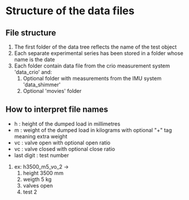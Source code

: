 # Structure of the data files

## File structure

1. The first folder of the data tree reflects the name of the test object
2. Each separate experimental series has been stored in a folder whose name is the date
3. Each folder contain data file from the crio measurement system 'data_crio' and:
   1. Optional folder with measurements from the IMU system 'data_shimmer'
   2. Optional 'movies' folder

## How to interpret file names

* h : height of the dumped load in millimetres
* m : weight of the dumped load in kilograms with optional "+" tag meaning extra weight  
* vc : valve open with optional open ratio
* vc : valve closed with optional close ratio
* last digit : test number

1. ex: h3500_m5_vo_2 ->
   1. height 3500 mm
   2. weigth 5 kg
   3. valves open
   4. test 2